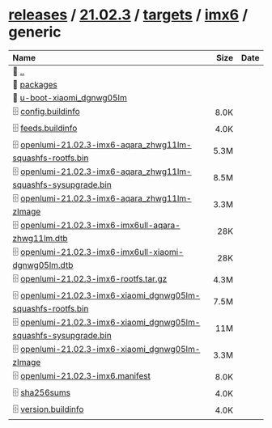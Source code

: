 ---
---

# [releases](/releases/) / [21.02.3](/releases/21.02.3/) / [targets](/releases/21.02.3/targets/) / [imx6](/releases/21.02.3/targets/imx6/) / generic


| Name | Size | Date |
|:---|---:|---|
| 📁 [..](../) | | |
| 📁 [packages](packages) | | |
| 📁 [u-boot-xiaomi_dgnwg05lm](u-boot-xiaomi_dgnwg05lm) | | |
| 🗄️ [config.buildinfo](./config.buildinfo) | 8.0K | |
| 🗄️ [feeds.buildinfo](./feeds.buildinfo) | 4.0K | |
| 🗄️ [openlumi-21.02.3-imx6-aqara_zhwg11lm-squashfs-rootfs.bin](./openlumi-21.02.3-imx6-aqara_zhwg11lm-squashfs-rootfs.bin) | 5.3M | |
| 🗄️ [openlumi-21.02.3-imx6-aqara_zhwg11lm-squashfs-sysupgrade.bin](./openlumi-21.02.3-imx6-aqara_zhwg11lm-squashfs-sysupgrade.bin) | 8.5M | |
| 🗄️ [openlumi-21.02.3-imx6-aqara_zhwg11lm-zImage](./openlumi-21.02.3-imx6-aqara_zhwg11lm-zImage) | 3.3M | |
| 🗄️ [openlumi-21.02.3-imx6-imx6ull-aqara-zhwg11lm.dtb](./openlumi-21.02.3-imx6-imx6ull-aqara-zhwg11lm.dtb) | 28K | |
| 🗄️ [openlumi-21.02.3-imx6-imx6ull-xiaomi-dgnwg05lm.dtb](./openlumi-21.02.3-imx6-imx6ull-xiaomi-dgnwg05lm.dtb) | 28K | |
| 🗄️ [openlumi-21.02.3-imx6-rootfs.tar.gz](./openlumi-21.02.3-imx6-rootfs.tar.gz) | 4.3M | |
| 🗄️ [openlumi-21.02.3-imx6-xiaomi_dgnwg05lm-squashfs-rootfs.bin](./openlumi-21.02.3-imx6-xiaomi_dgnwg05lm-squashfs-rootfs.bin) | 7.5M | |
| 🗄️ [openlumi-21.02.3-imx6-xiaomi_dgnwg05lm-squashfs-sysupgrade.bin](./openlumi-21.02.3-imx6-xiaomi_dgnwg05lm-squashfs-sysupgrade.bin) | 11M | |
| 🗄️ [openlumi-21.02.3-imx6-xiaomi_dgnwg05lm-zImage](./openlumi-21.02.3-imx6-xiaomi_dgnwg05lm-zImage) | 3.3M | |
| 🗄️ [openlumi-21.02.3-imx6.manifest](./openlumi-21.02.3-imx6.manifest) | 8.0K | |
| 🗄️ [sha256sums](./sha256sums) | 4.0K | |
| 🗄️ [version.buildinfo](./version.buildinfo) | 4.0K | |

